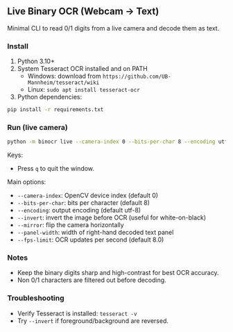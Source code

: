 ## Live Binary OCR (Webcam → Text)

Minimal CLI to read 0/1 digits from a live camera and decode them as text.

### Install

1) Python 3.10+
2) System Tesseract OCR installed and on PATH
   - Windows: download from `https://github.com/UB-Mannheim/tesseract/wiki`
   - Linux: `sudo apt install tesseract-ocr`
3) Python dependencies:
```bash
pip install -r requirements.txt
```

### Run (live camera)

```bash
python -m binocr live --camera-index 0 --bits-per-char 8 --encoding utf-8 --invert
```

Keys:
- Press `q` to quit the window.

Main options:
- `--camera-index`: OpenCV device index (default 0)
- `--bits-per-char`: bits per character (default 8)
- `--encoding`: output encoding (default utf-8)
- `--invert`: invert the image before OCR (useful for white-on-black)
- `--mirror`: flip the camera horizontally
- `--panel-width`: width of right-hand decoded text panel
- `--fps-limit`: OCR updates per second (default 8.0)

### Notes
- Keep the binary digits sharp and high-contrast for best OCR accuracy.
- Non 0/1 characters are filtered out before decoding.

### Troubleshooting
- Verify Tesseract is installed: `tesseract -v`
- Try `--invert` if foreground/background are reversed.

